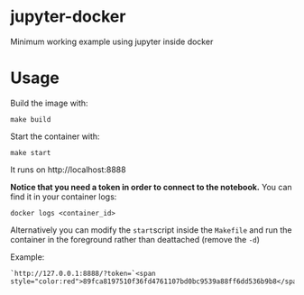 # jupyter-docker
Minimum working example using jupyter inside docker

# Usage
Build the image with:

    make build

Start the container with:

    make start

It runs on http://localhost:8888

**Notice that you need a token in order to connect to the notebook.** You can find it in your container logs:
    
    docker logs <container_id>
    
Alternatively you can modify the `start`script inside the `Makefile` and run the container in the foreground rather than deattached (remove the `-d`)

Example:

    `http://127.0.0.1:8888/?token=`<span style="color:red">89fca8197510f36fd4761107bd0bc9539a88ff6dd536b9b8</span>
